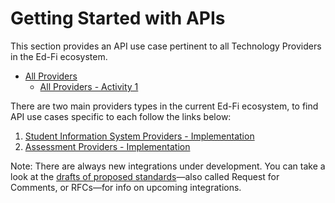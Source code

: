 # Getting Started with APIs

This section provides an API use case pertinent to all Technology Providers in the Ed-Fi ecosystem.

* [All Providers](./all-providers/readme.md)
  * [All Providers - Activity 1](./all-providers/all-providers-activity-1.md)

There are two main providers types in the current Ed-Fi ecosystem, to find API use cases specific to each follow the links below:

1. [Student Information System Providers - Implementation](../../specifics-by-provider-type/student-information-system-providers/student-information-system-providers-implementation/readme.md)
2. [Assessment Providers - Implementation](../../specifics-by-provider-type/assessment-providers/assessment-providers-implementation/readme.md)

Note: There are always new integrations under development. You can take a look at the [drafts of proposed standards](https://edfi.atlassian.net/wiki/display/EFDSRFC/Ed-Fi+RFC+Home)—also called Request for Comments, or RFCs—for info on upcoming integrations.
